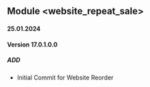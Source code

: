 ## Module <website_repeat_sale>

#### 25.01.2024
#### Version 17.0.1.0.0
##### ADD

- Initial Commit for Website Reorder



